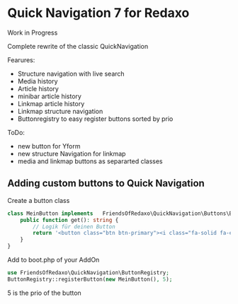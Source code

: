 
# Quick Navigation 7 for Redaxo

Work in Progress

Complete rewrite of the classic QuickNavigation 

Fearures: 
- Structure navigation with live search
- Media history
- Article history
- minibar article history
- Linkmap article history
- Linkmap structure navigation
- Buttonregistry to easy register buttons sorted by prio

ToDo: 
- new button for Yform
- new structure Navigation for linkmap
- media and linkmap buttons as separarted classes
  
## Adding custom buttons to Quick Navigation 

Create a button class

```php
class MeinButton implements   FriendsOfRedaxo\QuickNavigation\Buttons\ButtonInterface {
    public function get(): string {
        // Logik für deinen Button
        return '<button class="btn btn-primary"><i class="fa-solid fa-egg"></i> Easter Egg</button>';
    }
}

```
Add to boot.php of your AddOn

```php
use FriendsOfRedaxo\QuickNavigation\ButtonRegistry;
ButtonRegistry::registerButton(new MeinButton(), 5);
```
5 is the prio of the button

